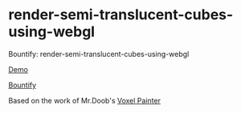 # render-semi-translucent-cubes-using-webgl
Bountify: render-semi-translucent-cubes-using-webgl

[Demo](https://kostasx.github.io/render-semi-translucent-cubes-using-webgl/)

[Bountify](render-semi-translucent-cubes-using-webgl)

Based on the work of Mr.Doob's [Voxel Painter](https://mrdoob.com/projects/voxels/)
